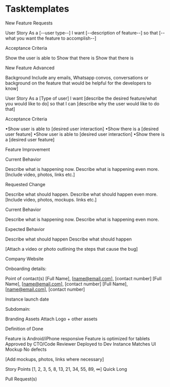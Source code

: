 # Tasktemplates

New Feature Requests

User Story
As a [--user type--] I want [--description of feature--] so that [--what you want the feature to accomplish--]

Acceptance Criteria

Show the user is able to
Show that there is
Show that there is

New Feature Advanced

Background
Include any emails, Whatsapp convos, conversations or background on the feature that would be helpful for the developers to know]

User Story
As a [Type of user] I want [describe the desired feature/what you would like to do] so that I can [describe why the user would like to do that]

Acceptance Criteria

•Show user is able to [desired user interaction]
•Show there is a [desired user feature]
•Show user is able to [desired user interaction]
•Show there is a [desired user feature]

Feature Improvement

Current Behavior
 
Describe what is happening now.
Describe what is happening even more.
[Include video, photos, links etc.]

Requested  Change 

Describe what should happen.
Describe what should happen even more.
[Include video, photos, mockups. links etc.]

Current Behavior

Describe what is happening now.
Describe what is happening even more.

Expected  Behavior 

Describe what should happen
Describe what should happen

[Attach a video or photo outlining the steps that cause the bug]

Company Website

Onboarding details:

Point of contact(s)
[Full Name], [name@email.com], [contact number]
[Full Name], [name@email.com], [contact number]
[Full Name], [name@email.com], [contact number]

Instance launch date

Subdomain:

Branding Assets 
Attach Logo + other assets

Definition of Done

Feature is Android/iPhone responsive
Feature is optimized for tablets
Approved by CTO/Code Reviewer
Deployed to Dev Instance
Matches UI Mockup
No defects

[Add mockups, photos, links where necessary]


Story Points
[1, 2, 3, 5, 8, 13, 21, 34, 55, 89, ∞]
Quick                            Long

Pull Request(s)  
